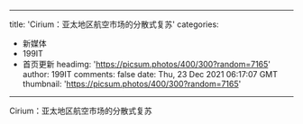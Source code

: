 
---
title: 'Cirium：亚太地区航空市场的分散式复苏'
categories: 
 - 新媒体
 - 199IT
 - 首页更新
headimg: 'https://picsum.photos/400/300?random=7165'
author: 199IT
comments: false
date: Thu, 23 Dec 2021 06:17:07 GMT
thumbnail: 'https://picsum.photos/400/300?random=7165'
---

<div>   
Cirium：亚太地区航空市场的分散式复苏  
</div>
            